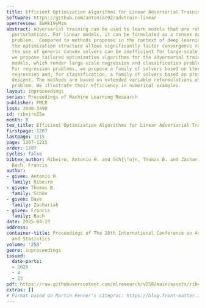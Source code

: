 ```yaml
---
title: Efficient Optimization Algorithms for Linear Adversarial Training
software: https://github.com/antonior92/advtrain-linear
openreview: ZwHk19yMsm
abstract: Adversarial training can be used to learn models that are robust against
  perturbations. For linear models, it can be formulated as a convex optimization
  problem.  Compared to methods proposed in the context of deep learning, leveraging
  the optimization structure allows significantly faster convergence rates. Still,
  the use of generic convex solvers can be inefficient for large-scale problems. Here,
  we propose tailored optimization algorithms for the adversarial training of linear
  models, which render large-scale regression and classification problems more tractable.
  For regression problems, we propose a family of solvers based on iterative ridge
  regression and, for classification, a family of solvers based on projected gradient
  descent. The methods are based on extended variable reformulations of the original
  problem. We illustrate their efficiency in numerical examples.
layout: inproceedings
series: Proceedings of Machine Learning Research
publisher: PMLR
issn: 2640-3498
id: ribeiro25a
month: 0
tex_title: Efficient Optimization Algorithms for Linear Adversarial Training
firstpage: 1207
lastpage: 1215
page: 1207-1215
order: 1207
cycles: false
bibtex_author: Ribeiro, Antonio H. and Sch{\"o}n, Thomas B. and Zachariah, Dave and
  Bach, Francis
author:
- given: Antonio H.
  family: Ribeiro
- given: Thomas B.
  family: Schön
- given: Dave
  family: Zachariah
- given: Francis
  family: Bach
date: 2025-04-23
address:
container-title: Proceedings of The 28th International Conference on Artificial Intelligence
  and Statistics
volume: '258'
genre: inproceedings
issued:
  date-parts:
  - 2025
  - 4
  - 23
pdf: https://raw.githubusercontent.com/mlresearch/v258/main/assets/ribeiro25a/ribeiro25a.pdf
extras: []
# Format based on Martin Fenner's citeproc: https://blog.front-matter.io/posts/citeproc-yaml-for-bibliographies/
---
```

